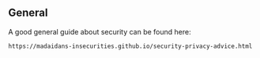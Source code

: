 ## General 

A good general guide about security can be found here:

    https://madaidans-insecurities.github.io/security-privacy-advice.html
 

